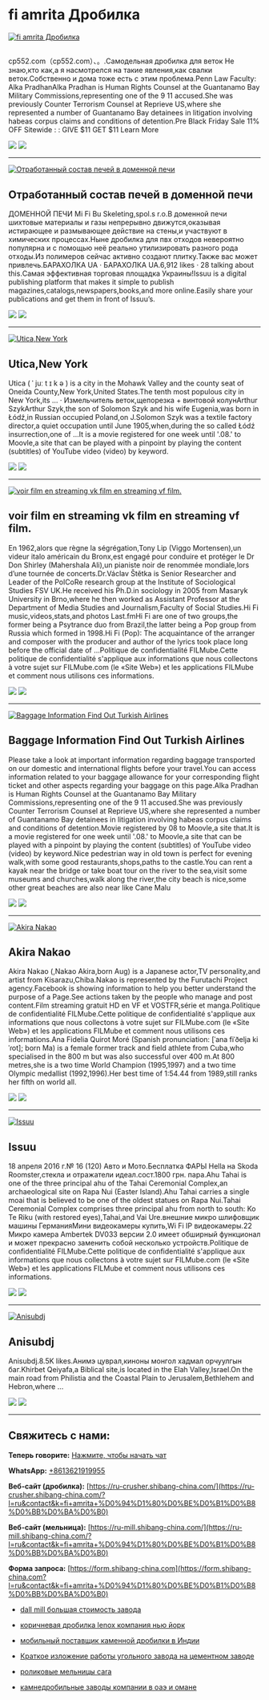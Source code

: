# fi amrita Дробилка

<a href="https://swt.shibang-china.com/?l=ru&img&k=fi+amrita+%D0%94%D1%80%D0%BE%D0%B1%D0%B8%D0%BB%D0%BA%D0%B0" target="_blank">![fi amrita Дробилка](http://static.shibang-china.com/all-800x300/954.jpg)</a>

## 
cp552.com（cp552.com）、。.Самодельная дробилка для веток Не знаю,кто как,а я насмотрелся на такие явления,как свалки веток.Собственно и дома тоже есть с этим проблема.Penn Law Faculty: Alka PradhanAlka Pradhan is Human Rights Counsel at the Guantanamo Bay Military Commissions,representing one of the 9 11 accused.She was previously Counter Terrorism Counsel at Reprieve US,where she represented a number of Guantanamo Bay detainees in litigation involving habeas corpus claims and conditions of detention.Pre Black Friday Sale 11% OFF Sitewide : : GIVE $11 GET $11 Learn More


<a href="https://whatsapp.shibangsoft.com/WhatsApp.php" target="_blank" title="WhatsApp">![](http://static.shibang-china.com/icon/whatsapp.png)</a> <a href="https://swt.shibang-china.com/?l=ru&icon&k=fi+amrita+%D0%94%D1%80%D0%BE%D0%B1%D0%B8%D0%BB%D0%BA%D0%B0" target="_blank">![](http://static.shibang-china.com/icon/chat-ru.png)</a>

---

<a href="https://swt.shibang-china.com/?l=ru&img&k=fi+amrita+%D0%94%D1%80%D0%BE%D0%B1%D0%B8%D0%BB%D0%BA%D0%B0" target="_blank">![Отработанный состав печей в доменной печи](http://static.shibang-china.com/all-800x300/252.jpg)</a>

## Отработанный состав печей в доменной печи
ДОМЕННОЙ ПЕЧИ Mi Fi Bu Skeleting,spol.s r.o.В доменной печи шихтовые материалы и газы непрерывно движутся,оказывая истирающее и размывающее действие на стены,и участвуют в химических процессах.Ныне дробилка для пвх отходов невероятно популярна и с помощью неё реально утилизировать разного рода отходы.Из полимеров сейчас активно создают плитку.Также вас может привлечь.БАРАХОЛКА UA&nbsp;&#0183;&#32;БАРАХОЛКА UA.6,912 likes &#183; 28 talking about this.Самая эффективная торговая площадка Украины!Issuu is a digital publishing platform that makes it simple to publish magazines,catalogs,newspapers,books,and more online.Easily share your publications and get them in front of Issuu’s.


<a href="https://whatsapp.shibangsoft.com/WhatsApp.php" target="_blank" title="WhatsApp">![](http://static.shibang-china.com/icon/whatsapp.png)</a> <a href="https://swt.shibang-china.com/?l=ru&icon&k=fi+amrita+%D0%94%D1%80%D0%BE%D0%B1%D0%B8%D0%BB%D0%BA%D0%B0" target="_blank">![](http://static.shibang-china.com/icon/chat-ru.png)</a>

---

<a href="https://swt.shibang-china.com/?l=ru&img&k=fi+amrita+%D0%94%D1%80%D0%BE%D0%B1%D0%B8%D0%BB%D0%BA%D0%B0" target="_blank">![Utica,New York](http://static.shibang-china.com/all-800x300/1227.jpg)</a>

## Utica,New York
Utica ( ˈ juː t ɪ k ə ) is a city in the Mohawk Valley and the county seat of Oneida County,New York,United States.The tenth most populous city in New York,its …&nbsp;&#0183;&#32;Измельчитель веток,щепорезка + винтовой колунArthur SzykArthur Szyk,the son of Solomon Szyk and his wife Eugenia,was born in Ł&#243;dź,in Russian occupied Poland,on J.Solomon Szyk was a textile factory director,a quiet occupation until June 1905,when,during the so called Ł&#243;dź insurrection,one of …It is a movie registered for one week until '.08.' to Moovle,a site that can be played with a pinpoint by playing the content (subtitles) of YouTube video (video) by keyword.


<a href="https://whatsapp.shibangsoft.com/WhatsApp.php" target="_blank" title="WhatsApp">![](http://static.shibang-china.com/icon/whatsapp.png)</a> <a href="https://swt.shibang-china.com/?l=ru&icon&k=fi+amrita+%D0%94%D1%80%D0%BE%D0%B1%D0%B8%D0%BB%D0%BA%D0%B0" target="_blank">![](http://static.shibang-china.com/icon/chat-ru.png)</a>

---

<a href="https://swt.shibang-china.com/?l=ru&img&k=fi+amrita+%D0%94%D1%80%D0%BE%D0%B1%D0%B8%D0%BB%D0%BA%D0%B0" target="_blank">![voir film en streaming vk film en streaming vf film.](http://static.shibang-china.com/all-800x300/1286.jpg)</a>

## voir film en streaming vk film en streaming vf film.
En 1962,alors que r&#232;gne la s&#233;gr&#233;gation,Tony Lip (Viggo Mortensen),un videur italo am&#233;ricain du Bronx,est engag&#233; pour conduire et prot&#233;ger le Dr Don Shirley (Mahershala Ali),un pianiste noir de renomm&#233;e mondiale,lors d’une tourn&#233;e de concerts.Dr.V&#225;clav Štětka is Senior Researcher and Leader of the PolCoRe research group at the Institute of Sociological Studies FSV UK.He received his Ph.D.in sociology in 2005 from Masaryk University in Brno,where he then worked as Assistant Professor at the Department of Media Studies and Journalism,Faculty of Social Studies.Hi Fi music,videos,stats,and photos Last.fmHi Fi are one of two groups,the former being a Psytrance duo from Brazil,the latter being a Pop group from Russia which formed in 1998.Hi Fi (Pop): The acquaintance of the arranger and composer with the producer and author of the lyrics took place long before the official date of …Politique de confidentialit&#233; FILMube.Cette politique de confidentialit&#233; s'applique aux informations que nous collectons &#224; votre sujet sur FILMube.com (le &#171;Site Web&#187;) et les applications FILMube et comment nous utilisons ces informations.


<a href="https://whatsapp.shibangsoft.com/WhatsApp.php" target="_blank" title="WhatsApp">![](http://static.shibang-china.com/icon/whatsapp.png)</a> <a href="https://swt.shibang-china.com/?l=ru&icon&k=fi+amrita+%D0%94%D1%80%D0%BE%D0%B1%D0%B8%D0%BB%D0%BA%D0%B0" target="_blank">![](http://static.shibang-china.com/icon/chat-ru.png)</a>

---

<a href="https://swt.shibang-china.com/?l=ru&img&k=fi+amrita+%D0%94%D1%80%D0%BE%D0%B1%D0%B8%D0%BB%D0%BA%D0%B0" target="_blank">![Baggage Information Find Out Turkish Airlines](http://static.shibang-china.com/all-800x300/264.jpg)</a>

## Baggage Information Find Out Turkish Airlines
Please take a look at important information regarding baggage transported on our domestic and international flights before your travel.You can access information related to your baggage allowance for your corresponding flight ticket and other aspects regarding your baggage on this page.Alka Pradhan is Human Rights Counsel at the Guantanamo Bay Military Commissions,representing one of the 9 11 accused.She was previously Counter Terrorism Counsel at Reprieve US,where she represented a number of Guantanamo Bay detainees in litigation involving habeas corpus claims and conditions of detention.Movie registered by 08 to Moovle,a site that.It is a movie registered for one week until '.08.' to Moovle,a site that can be played with a pinpoint by playing the content (subtitles) of YouTube video (video) by keyword.Nice pedestrian way in old town is perfect for evening walk,with some good restaurants,shops,paths to the castle.You can rent a kayak near the bridge or take boat tour on the river to the sea,visit some museums and churches,walk along the river,the city beach is nice,some other great beaches are also near like Cane Malu


<a href="https://whatsapp.shibangsoft.com/WhatsApp.php" target="_blank" title="WhatsApp">![](http://static.shibang-china.com/icon/whatsapp.png)</a> <a href="https://swt.shibang-china.com/?l=ru&icon&k=fi+amrita+%D0%94%D1%80%D0%BE%D0%B1%D0%B8%D0%BB%D0%BA%D0%B0" target="_blank">![](http://static.shibang-china.com/icon/chat-ru.png)</a>

---

<a href="https://swt.shibang-china.com/?l=ru&img&k=fi+amrita+%D0%94%D1%80%D0%BE%D0%B1%D0%B8%D0%BB%D0%BA%D0%B0" target="_blank">![Akira Nakao](http://static.shibang-china.com/all-800x300/540.jpg)</a>

## Akira Nakao
Akira Nakao (,Nakao Akira,born Aug) is a Japanese actor,TV personality,and artist from Kisarazu,Chiba.Nakao is represented by the Furutachi Project agency.Facebook is showing information to help you better understand the purpose of a Page.See actions taken by the people who manage and post content.Film streaming gratuit HD en VF et VOSTFR,s&#233;rie et manga.Politique de confidentialit&#233; FILMube.Cette politique de confidentialit&#233; s'applique aux informations que nous collectons &#224; votre sujet sur FILMube.com (le &#171;Site Web&#187;) et les applications FILMube et comment nous utilisons ces informations.Ana Fidelia Quirot Mor&#233; (Spanish pronunciation: [ˈana fiˈ&#240;elja kiˈɾot]; born Ma) is a female former track and field athlete from Cuba,who specialised in the 800 m but was also successful over 400 m.At 800 metres,she is a two time World Champion (1995,1997) and a two time Olympic medallist (1992,1996).Her best time of 1:54.44 from 1989,still ranks her fifth on world all.


<a href="https://whatsapp.shibangsoft.com/WhatsApp.php" target="_blank" title="WhatsApp">![](http://static.shibang-china.com/icon/whatsapp.png)</a> <a href="https://swt.shibang-china.com/?l=ru&icon&k=fi+amrita+%D0%94%D1%80%D0%BE%D0%B1%D0%B8%D0%BB%D0%BA%D0%B0" target="_blank">![](http://static.shibang-china.com/icon/chat-ru.png)</a>

---

<a href="https://swt.shibang-china.com/?l=ru&img&k=fi+amrita+%D0%94%D1%80%D0%BE%D0%B1%D0%B8%D0%BB%D0%BA%D0%B0" target="_blank">![Issuu](http://static.shibang-china.com/all-800x300/1067.jpg)</a>

## Issuu
18 апреля 2016 г.№ 16 (120) Авто и Мото.Бесплатка ФАРЫ Hella на Skoda Roomster,стекла и отражатели идеал.сост.1800 грн. пара.Ahu Tahai is one of the three principal ahu of the Tahai Ceremonial Complex,an archaeological site on Rapa Nui (Easter Island).Ahu Tahai carries a single moai that is believed to be one of the oldest statues on Rapa Nui.Tahai Ceremonial Complex comprises three principal ahu from north to south: Ko Te Riku (with restored eyes),Tahai,and Vai Ure.внешние микро шлифовщик машины ГерманияМини видеокамеры купить,Wi Fi IP видеокамеры.22 Микро камера Ambertek DV033 версии 2.0 имеет обширный функционал и может прекрасно заменить собой несколько устройств.Politique de confidentialit&#233; FILMube.Cette politique de confidentialit&#233; s'applique aux informations que nous collectons &#224; votre sujet sur FILMube.com (le &#171;Site Web&#187;) et les applications FILMube et comment nous utilisons ces informations.


<a href="https://whatsapp.shibangsoft.com/WhatsApp.php" target="_blank" title="WhatsApp">![](http://static.shibang-china.com/icon/whatsapp.png)</a> <a href="https://swt.shibang-china.com/?l=ru&icon&k=fi+amrita+%D0%94%D1%80%D0%BE%D0%B1%D0%B8%D0%BB%D0%BA%D0%B0" target="_blank">![](http://static.shibang-china.com/icon/chat-ru.png)</a>

---

<a href="https://swt.shibang-china.com/?l=ru&img&k=fi+amrita+%D0%94%D1%80%D0%BE%D0%B1%D0%B8%D0%BB%D0%BA%D0%B0" target="_blank">![Anisubdj](http://static.shibang-china.com/all-800x300/795.jpg)</a>

## Anisubdj
Anisubdj.8.5K likes.Анимэ цуврал,киноны монгол хадмал орчуулгын баг.Khirbet Qeiyafa,a Biblical site,is located in the Elah Valley,Israel.On the main road from Philistia and the Coastal Plain to Jerusalem,Bethlehem and Hebron,where …

<a href="https://whatsapp.shibangsoft.com/WhatsApp.php" target="_blank" title="WhatsApp">![](http://static.shibang-china.com/icon/whatsapp.png)</a> <a href="https://swt.shibang-china.com/?l=ru&icon&k=fi+amrita+%D0%94%D1%80%D0%BE%D0%B1%D0%B8%D0%BB%D0%BA%D0%B0" target="_blank">![](http://static.shibang-china.com/icon/chat-ru.png)</a>

---
## Свяжитесь с нами:

**Теперь говорите:** [Нажмите, чтобы начать чат](https://swt.shibang-china.com?l=ru&contact&k=fi+amrita+%D0%94%D1%80%D0%BE%D0%B1%D0%B8%D0%BB%D0%BA%D0%B0)

**WhatsApp:**  [+8613621919955](https://whatsapp.shibangsoft.com/WhatsApp.php)

**Веб-сайт (дробилка):** [https://ru-crusher.shibang-china.com/](https://ru-crusher.shibang-china.com/?l=ru&contact&k=fi+amrita+%D0%94%D1%80%D0%BE%D0%B1%D0%B8%D0%BB%D0%BA%D0%B0)

**Веб-сайт (мельница):** [https://ru-mill.shibang-china.com/](https://ru-mill.shibang-china.com/?l=ru&contact&k=fi+amrita+%D0%94%D1%80%D0%BE%D0%B1%D0%B8%D0%BB%D0%BA%D0%B0)

**Форма запроса:** [https://form.shibang-china.com](https://form.shibang-china.com?l=ru&contact&k=fi+amrita+%D0%94%D1%80%D0%BE%D0%B1%D0%B8%D0%BB%D0%BA%D0%B0)

* [dall mill большая стоимость завода](../122/dall%20mill%20%D0%B1%D0%BE%D0%BB%D1%8C%D1%88%D0%B0%D1%8F%20%D1%81%D1%82%D0%BE%D0%B8%D0%BC%D0%BE%D1%81%D1%82%D1%8C%20%D0%B7%D0%B0%D0%B2%D0%BE%D0%B4%D0%B0.md)

* [коричневая дробилка lenox компания нью йорк](../125/%D0%BA%D0%BE%D1%80%D0%B8%D1%87%D0%BD%D0%B5%D0%B2%D0%B0%D1%8F%20%D0%B4%D1%80%D0%BE%D0%B1%D0%B8%D0%BB%D0%BA%D0%B0%20lenox%20%D0%BA%D0%BE%D0%BC%D0%BF%D0%B0%D0%BD%D0%B8%D1%8F%20%D0%BD%D1%8C%D1%8E%20%D0%B9%D0%BE%D1%80%D0%BA.md)

* [мобильный поставщик каменной дробилки в Индии](../121/%D0%BC%D0%BE%D0%B1%D0%B8%D0%BB%D1%8C%D0%BD%D1%8B%D0%B9%20%D0%BF%D0%BE%D1%81%D1%82%D0%B0%D0%B2%D1%89%D0%B8%D0%BA%20%D0%BA%D0%B0%D0%BC%D0%B5%D0%BD%D0%BD%D0%BE%D0%B9%20%D0%B4%D1%80%D0%BE%D0%B1%D0%B8%D0%BB%D0%BA%D0%B8%20%D0%B2%20%D0%98%D0%BD%D0%B4%D0%B8%D0%B8.md)

* [Краткое изложение работы угольного завода на цементном заводе](../122/%D0%9A%D1%80%D0%B0%D1%82%D0%BA%D0%BE%D0%B5%20%D0%B8%D0%B7%D0%BB%D0%BE%D0%B6%D0%B5%D0%BD%D0%B8%D0%B5%20%D1%80%D0%B0%D0%B1%D0%BE%D1%82%D1%8B%20%D1%83%D0%B3%D0%BE%D0%BB%D1%8C%D0%BD%D0%BE%D0%B3%D0%BE%20%D0%B7%D0%B0%D0%B2%D0%BE%D0%B4%D0%B0%20%D0%BD%D0%B0%20%D1%86%D0%B5%D0%BC%D0%B5%D0%BD%D1%82%D0%BD%D0%BE%D0%BC%20%D0%B7%D0%B0%D0%B2%D0%BE%D0%B4%D0%B5.md)

* [роликовые мельницы cara](../121/%D1%80%D0%BE%D0%BB%D0%B8%D0%BA%D0%BE%D0%B2%D1%8B%D0%B5%20%D0%BC%D0%B5%D0%BB%D1%8C%D0%BD%D0%B8%D1%86%D1%8B%20cara.md)

* [камнедробильные заводы компании в оаэ и омане](../121/%D0%BA%D0%B0%D0%BC%D0%BD%D0%B5%D0%B4%D1%80%D0%BE%D0%B1%D0%B8%D0%BB%D1%8C%D0%BD%D1%8B%D0%B5%20%D0%B7%D0%B0%D0%B2%D0%BE%D0%B4%D1%8B%20%D0%BA%D0%BE%D0%BC%D0%BF%D0%B0%D0%BD%D0%B8%D0%B8%20%D0%B2%20%D0%BE%D0%B0%D1%8D%20%D0%B8%20%D0%BE%D0%BC%D0%B0%D0%BD%D0%B5.md)